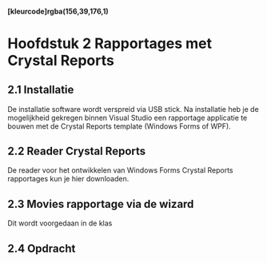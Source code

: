 #### [kleurcode]rgba(156,39,176,1)

# Hoofdstuk 2 Rapportages met Crystal Reports

## 2.1 Installatie 

De installatie software wordt verspreid via USB stick. Na installatie heb je de mogelijkheid gekregen binnen Visual Studio een rapportage applicatie te bouwen met de Crystal Reports template (Windows Forms of WPF).

## 2.2 Reader Crystal Reports

De reader voor het ontwikkelen van Windows Forms Crystal Reports rapportages kun je hier downloaden. 

## 2.3 Movies rapportage via de wizard

Dit wordt voorgedaan in de klas

## 2.4 Opdracht

